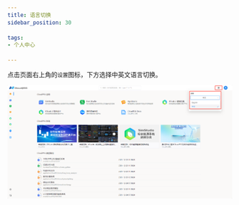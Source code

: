 ```yaml
---
title: 语言切换
sidebar_position: 30

tags: 
- 个人中心

---
```


点击页面右上角的`设置`图标，下方选择中英文语言切换。

![语言切换](./语言切换.png "语言切换")